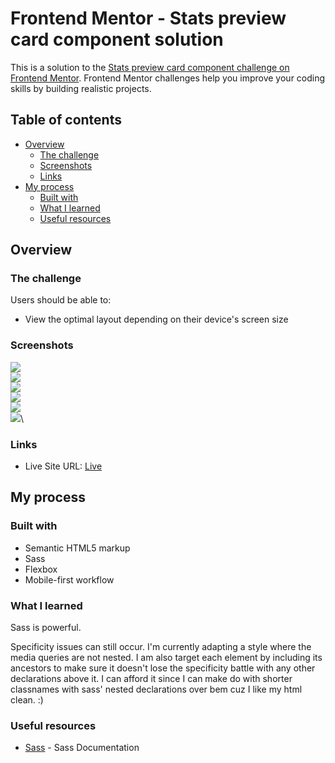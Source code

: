# Frontend Mentor - Stats preview card component solution

This is a solution to the [Stats preview card component challenge on Frontend Mentor](https://www.frontendmentor.io/challenges/stats-preview-card-component-8JqbgoU62). Frontend Mentor challenges help you improve your coding skills by building realistic projects.

## Table of contents

- [Overview](#overview)
  - [The challenge](#the-challenge)
  - [Screenshots](#screenshots)
  - [Links](#links)
- [My process](#my-process)
  - [Built with](#built-with)
  - [What I learned](#what-i-learned)
  - [Useful resources](#useful-resources)

## Overview

### The challenge

Users should be able to:

- View the optimal layout depending on their device's screen size

### Screenshots

![](./images/ss/375.JPG)\
![](./images/ss/576.JPG)\
![](./images/ss/768.JPG)\
![](./images/ss/992.JPG)\
![](./images/ss/1200.JPG)\
![](./images/ss/1440.JPG)\

### Links

- Live Site URL: [Live](https://bague-rodnel.github.io/stats-preview-card-component/)

## My process

### Built with

- Semantic HTML5 markup
- Sass
- Flexbox
- Mobile-first workflow

### What I learned

Sass is powerful.

Specificity issues can still occur. I'm currently adapting a style where the media queries are not nested. I am also target each element by including its ancestors to make sure it doesn't lose the specificity battle with any other declarations above it. I can afford it since I can make do with shorter classnames with sass' nested declarations over bem cuz I like my html clean. :)

### Useful resources

- [Sass](https://sass-lang.com/documentation) - Sass Documentation
